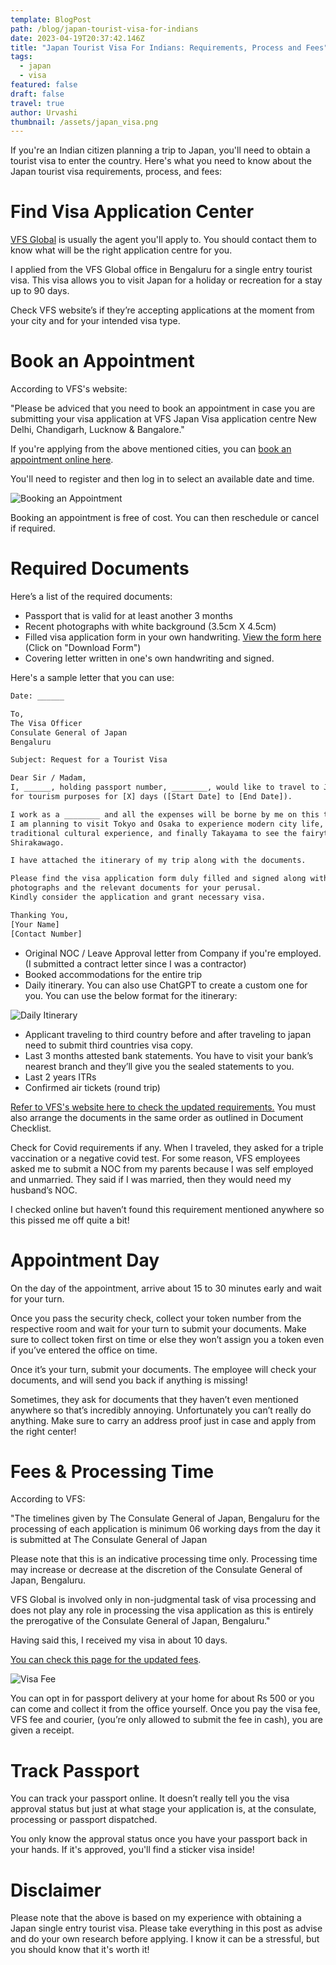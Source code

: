 ```yaml
---
template: BlogPost
path: /blog/japan-tourist-visa-for-indians
date: 2023-04-19T20:37:42.146Z
title: "Japan Tourist Visa For Indians: Requirements, Process and Fees"
tags:
  - japan
  - visa
featured: false
draft: false
travel: true
author: Urvashi
thumbnail: /assets/japan_visa.png
---
```


If you're an Indian citizen planning a trip to Japan, you'll need to obtain a tourist visa to enter the country. Here's what you need to know about the Japan tourist visa requirements, process, and fees:

# Find Visa Application Center

[VFS Global](https://visa.vfsglobal.com/ind/en/jpn/) is usually the agent you'll apply to.
You should contact them to know what will be the right application centre for you.

I applied from the VFS Global office in Bengaluru for a single entry tourist visa.
This visa allows you to visit Japan for a holiday or recreation for a stay up to 90 days.

Check VFS website’s if they’re accepting applications at the moment from your city and for your intended visa type.

# Book an Appointment

According to VFS's website:

"Please be adviced that you need to book an appointment in case you are submitting your visa application at VFS Japan Visa application centre New Delhi, Chandigarh, Lucknow & Bangalore."

If you're applying from the above mentioned cities, you can [book an appointment online here](https://row7.vfsglobal.com/Global-Appointment/Account/RegisteredLogin?q=shSA0YnE4pLF9Xzwon/x/GeE86kVPpXUbBoQmFxbFZxr7yKxLOTX2/rQfKGSgE5yPAeSNEm8z3Zkkxo2lVPJiw==).

You'll need to register and then log in to select an available date and time.

![Booking an Appointment](/assets/vfs_japan_appointment.png)

Booking an appointment is free of cost.
You can then reschedule or cancel if required.

# Required Documents

Here’s a list of the required documents:

- Passport that is valid for at least another 3 months
- Recent photographs with white background (3.5cm X 4.5cm)
- Filled visa application form in your own handwriting. [View the form here](https://www.vfsglobal.com/one-pager/japan/india/bengaluru/index.html#Tourism) (Click on "Download Form")
- Covering letter written in one's own handwriting and signed.

Here's a sample letter that you can use:

```txt
Date: ______

To,
The Visa Officer
Consulate General of Japan
Bengaluru

Subject: Request for a Tourist Visa

Dear Sir / Madam,
I, ______, holding passport number, ________, would like to travel to Japan
for tourism purposes for [X] days ([Start Date] to [End Date]).

I work as a ________ and all the expenses will be borne by me on this trip.
I am planning to visit Tokyo and Osaka to experience modern city life, Kyoto and Nara for the
traditional cultural experience, and finally Takayama to see the fairytale-like village of
Shirakawago.

I have attached the itinerary of my trip along with the documents.

Please find the visa application form duly filled and signed along with the valid passport,
photographs and the relevant documents for your perusal.
Kindly consider the application and grant necessary visa.

Thanking You,
[Your Name]
[Contact Number]
```

- Original NOC / Leave Approval letter from Company if you're employed. (I submitted a contract letter since I was a contractor)
- Booked accommodations for the entire trip
- Daily itinerary. You can also use ChatGPT to create a custom one for you. You can use the below format for the itinerary:

![Daily Itinerary](/assets/daily_itinerary_format.png)

- Applicant traveling to third country before and after traveling to japan need to submit third countries visa copy.
- Last 3 months attested bank statements. You have to visit your bank’s nearest branch and they’ll give you the sealed statements to you.
- Last 2 years ITRs
- Confirmed air tickets (round trip)

[Refer to VFS's website here to check the updated requirements.](https://www.vfsglobal.com/one-pager/japan/india/bengaluru/index.html#Tourism)
You must also arrange the documents in the same order as outlined in Document Checklist.

Check for Covid requirements if any.
When I traveled, they asked for a triple vaccination or a negative covid test.
For some reason, VFS employees asked me to submit a NOC from my parents because I was self employed and unmarried.
They said if I was married, then they would need my husband’s NOC.

I checked online but haven’t found this requirement mentioned anywhere so this pissed me off quite a bit!

# Appointment Day

On the day of the appointment, arrive about 15 to 30 minutes early and wait for your turn.

Once you pass the security check, collect your token number from the respective room and wait for your turn to submit your documents.
Make sure to collect token first on time or else they won’t assign you a token even if you’ve entered the office on time.

Once it’s your turn, submit your documents.
The employee will check your documents, and will send you back if anything is missing!

Sometimes, they ask for documents that they haven’t even mentioned anywhere so that’s incredibly annoying.
Unfortunately you can’t really do anything.
Make sure to carry an address proof just in case and apply from the right center!

# Fees & Processing Time

According to VFS:

"The timelines given by The Consulate General of Japan, Bengaluru for the processing of each application is minimum 06 working days from the day it is submitted at The Consulate General of Japan

Please note that this is an indicative processing time only. Processing time may increase or decrease at the discretion of the Consulate General of Japan, Bengaluru.

VFS Global is involved only in non-judgmental task of visa processing and does not play any role in processing the visa application as this is entirely the prerogative of the Consulate General of Japan, Bengaluru."

Having said this, I received my visa in about 10 days.

[You can check this page for the updated fees](https://www.vfsglobal.com/one-pager/japan/india/bengaluru/index.html#Tourism).

![Visa Fee](/assets/vfs_japan_visa_fee.png)

You can opt in for passport delivery at your home for about Rs 500 or you can come and collect it from the office yourself.
Once you pay the visa fee, VFS fee and courier, (you’re only allowed to submit the fee in cash), you are given a receipt.

# Track Passport

You can track your passport online.
It doesn’t really tell you the visa approval status but just at what stage your application is, at the consulate, processing or passport dispatched.

You only know the approval status once you have your passport back in your hands.
If it's approved, you'll find a sticker visa inside!

# Disclaimer

Please note that the above is based on my experience with obtaining a Japan single entry tourist visa.
Please take everything in this post as advise and do your own research before applying.
I know it can be a stressful, but you should know that it's worth it!
